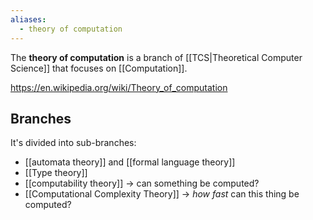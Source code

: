 ```yaml
---
aliases:
  - theory of computation
---
```

The **theory of computation** is a branch of [[TCS|Theoretical Computer Science]] that focuses on [[Computation]].

https://en.wikipedia.org/wiki/Theory_of_computation

## Branches

It's divided into sub-branches:
- [[automata theory]] and [[formal language theory]]
- [[Type theory]]
- [[computability theory]] ${ \to }$ can something be computed?
- [[Computational Complexity Theory]] ${ \to }$ _how fast_ can this thing be computed?